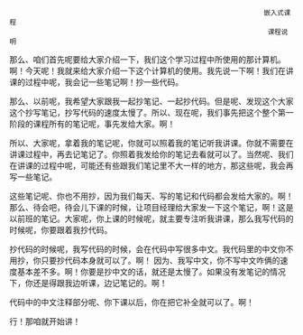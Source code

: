                                                                    嵌入式课程
                                                                    课程说明
那么、咱们首先呢要给大家介绍一下，我们这个学习过程中所使用的那计算机。啊！今天呢！我就来给大家介绍一下这个计算机的使用。我先说一下啊！我们在讲课的过程中呢，我会记一些笔记啊！抄一些代码。

那么、以前呢，我希望大家跟我一起抄笔记、一起抄代码。但是呢、发现这个大家这个抄写笔记，抄写代码的速度太慢了。所以、现在呢，我们事先把这个整个第一阶段的课程所有的笔记呢，事先发给大家。啊！

所以、大家呢，拿着我的笔记呢，你就可以照着我的笔记听我讲课。你就不需要在讲课过程中，再去记笔记了。你照着我发给你的笔记去看就可以了。当然呢、我们在讲课的过程中呢，可能还有些跟我们笔记里不大一样的地方，那这些呢，我会再写一些笔记。

这些笔记呢、你也不用抄，因为我们每天、写的笔记和代码都会发给大家的。啊！那么、待会吧，待会儿下课的时候，让项目经理给大家发一下这个笔记，啊！这是以前班的笔记。大家呢，你上课的时候呢，就主要专注听我讲课，那么我写代码的时候呢，你要跟着我抄代码。

抄代码的时候呢，我写代码的时候，会在代码中写很多中文。我代码里的中文你不用抄，你只要抄代码本身就可以了。啊！
因为、我写中文，你不写中文咋俩的速度基本差不多。啊！你要是抄中文的话，就还是太慢了。如果没有发笔记的情况下，你还是得跟我边听课，边记笔记的。啊！

代码中的中文注释部分呢、你下课以后，你在把它补全就可以了。啊！

行！那咱就开始讲！
